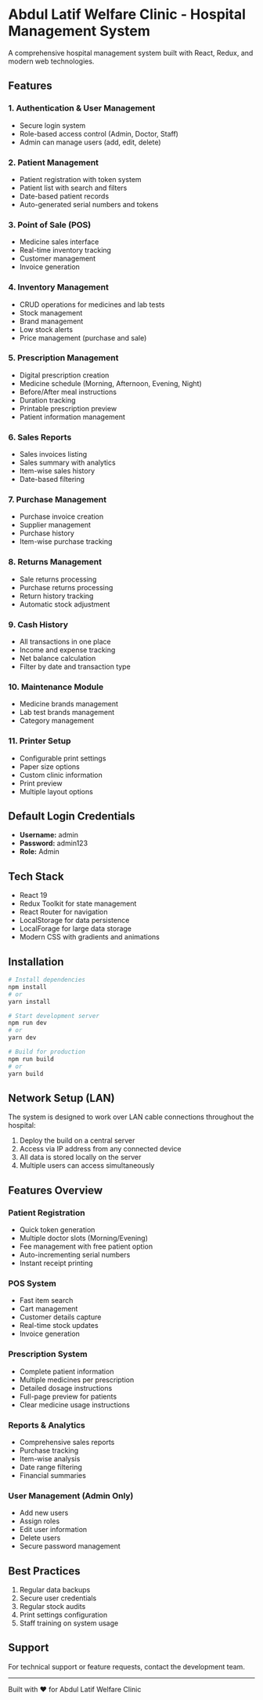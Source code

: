 # Abdul Latif Welfare Clinic - Hospital Management System

A comprehensive hospital management system built with React, Redux, and modern web technologies.

## Features

### 1. Authentication & User Management
- Secure login system
- Role-based access control (Admin, Doctor, Staff)
- Admin can manage users (add, edit, delete)

### 2. Patient Management
- Patient registration with token system
- Patient list with search and filters
- Date-based patient records
- Auto-generated serial numbers and tokens

### 3. Point of Sale (POS)
- Medicine sales interface
- Real-time inventory tracking
- Customer management
- Invoice generation

### 4. Inventory Management
- CRUD operations for medicines and lab tests
- Stock management
- Brand management
- Low stock alerts
- Price management (purchase and sale)

### 5. Prescription Management
- Digital prescription creation
- Medicine schedule (Morning, Afternoon, Evening, Night)
- Before/After meal instructions
- Duration tracking
- Printable prescription preview
- Patient information management

### 6. Sales Reports
- Sales invoices listing
- Sales summary with analytics
- Item-wise sales history
- Date-based filtering

### 7. Purchase Management
- Purchase invoice creation
- Supplier management
- Purchase history
- Item-wise purchase tracking

### 8. Returns Management
- Sale returns processing
- Purchase returns processing
- Return history tracking
- Automatic stock adjustment

### 9. Cash History
- All transactions in one place
- Income and expense tracking
- Net balance calculation
- Filter by date and transaction type

### 10. Maintenance Module
- Medicine brands management
- Lab test brands management
- Category management

### 11. Printer Setup
- Configurable print settings
- Paper size options
- Custom clinic information
- Print preview
- Multiple layout options

## Default Login Credentials

- **Username:** admin
- **Password:** admin123
- **Role:** Admin

## Tech Stack

- React 19
- Redux Toolkit for state management
- React Router for navigation
- LocalStorage for data persistence
- LocalForage for large data storage
- Modern CSS with gradients and animations

## Installation

```bash
# Install dependencies
npm install
# or
yarn install

# Start development server
npm run dev
# or
yarn dev

# Build for production
npm run build
# or
yarn build
```

## Network Setup (LAN)

The system is designed to work over LAN cable connections throughout the hospital:

1. Deploy the build on a central server
2. Access via IP address from any connected device
3. All data is stored locally on the server
4. Multiple users can access simultaneously

## Features Overview

### Patient Registration
- Quick token generation
- Multiple doctor slots (Morning/Evening)
- Fee management with free patient option
- Auto-incrementing serial numbers
- Instant receipt printing

### POS System
- Fast item search
- Cart management
- Customer details capture
- Real-time stock updates
- Invoice generation

### Prescription System
- Complete patient information
- Multiple medicines per prescription
- Detailed dosage instructions
- Full-page preview for patients
- Clear medicine usage instructions

### Reports & Analytics
- Comprehensive sales reports
- Purchase tracking
- Item-wise analysis
- Date range filtering
- Financial summaries

### User Management (Admin Only)
- Add new users
- Assign roles
- Edit user information
- Delete users
- Secure password management

## Best Practices

1. Regular data backups
2. Secure user credentials
3. Regular stock audits
4. Print settings configuration
5. Staff training on system usage

## Support

For technical support or feature requests, contact the development team.

---

Built with ❤️ for Abdul Latif Welfare Clinic
